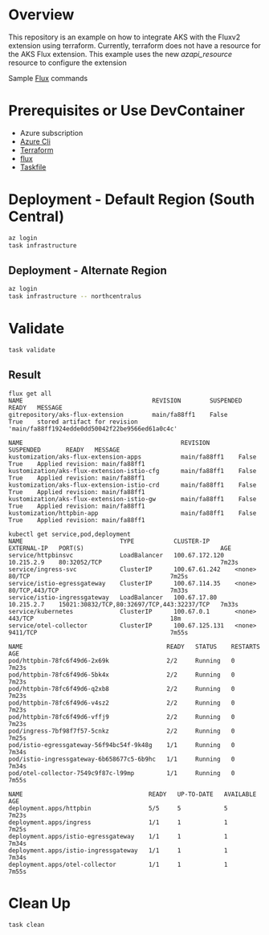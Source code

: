 # Overview

This repository is an example on how to integrate AKS with the Fluxv2 extension using terraform.  Currently, terraform does not have a resource for the AKS Flux extension.  This example uses the new _azapi_resource_ resource to configure the extension

Sample [Flux](./Flux.md) commands 

# Prerequisites or Use DevContainer
* Azure subscription
* [Azure Cli](https://learn.microsoft.com/en-us/cli/azure/install-azure-cli)
* [Terraform](https://developer.hashicorp.com/terraform/downloads)
* [flux](https://fluxcd.io/flux/installation/)
* [Taskfile](https://taskfile.dev/installation)

# Deployment - Default Region (South Central)
```bash
az login 
task infrastructure 
```

## Deployment - Alternate Region
```bash
az login 
task infrastructure -- northcentralus
```

# Validate 
```bash
task validate
```

## Result
```
flux get all
NAME                                    REVISION        SUSPENDED       READY   MESSAGE                                                                      
gitrepository/aks-flux-extension        main/fa88ff1    False           True    stored artifact for revision 'main/fa88ff1924edde0dd50042f22be9566ed61a0c4c'

NAME                                            REVISION        SUSPENDED       READY   MESSAGE                        
kustomization/aks-flux-extension-apps           main/fa88ff1    False           True    Applied revision: main/fa88ff1
kustomization/aks-flux-extension-istio-cfg      main/fa88ff1    False           True    Applied revision: main/fa88ff1
kustomization/aks-flux-extension-istio-crd      main/fa88ff1    False           True    Applied revision: main/fa88ff1
kustomization/aks-flux-extension-istio-gw       main/fa88ff1    False           True    Applied revision: main/fa88ff1
kustomization/httpbin-app                       main/fa88ff1    False           True    Applied revision: main/fa88ff1

kubectl get service,pod,deployment
NAME                           TYPE           CLUSTER-IP       EXTERNAL-IP   PORT(S)                                      AGE
service/httpbinsvc             LoadBalancer   100.67.172.120   10.215.2.9    80:32052/TCP                                 7m23s
service/ingress-svc            ClusterIP      100.67.61.242    <none>        80/TCP                                       7m25s
service/istio-egressgateway    ClusterIP      100.67.114.35    <none>        80/TCP,443/TCP                               7m33s
service/istio-ingressgateway   LoadBalancer   100.67.17.80     10.215.2.7    15021:30832/TCP,80:32697/TCP,443:32237/TCP   7m33s
service/kubernetes             ClusterIP      100.67.0.1       <none>        443/TCP                                      18m
service/otel-collector         ClusterIP      100.67.125.131   <none>        9411/TCP                                     7m55s

NAME                                        READY   STATUS    RESTARTS   AGE
pod/httpbin-78fc6f49d6-2x69k                2/2     Running   0          7m23s
pod/httpbin-78fc6f49d6-5bk4x                2/2     Running   0          7m23s
pod/httpbin-78fc6f49d6-q2xb8                2/2     Running   0          7m23s
pod/httpbin-78fc6f49d6-v4sz2                2/2     Running   0          7m23s
pod/httpbin-78fc6f49d6-vffj9                2/2     Running   0          7m23s
pod/ingress-7bf98f7f57-5cnkz                2/2     Running   0          7m25s
pod/istio-egressgateway-56f94bc54f-9k48g    1/1     Running   0          7m34s
pod/istio-ingressgateway-6b658677c5-6b9hc   1/1     Running   0          7m34s
pod/otel-collector-7549c9f87c-l99mp         1/1     Running   0          7m55s

NAME                                   READY   UP-TO-DATE   AVAILABLE   AGE
deployment.apps/httpbin                5/5     5            5           7m23s
deployment.apps/ingress                1/1     1            1           7m25s
deployment.apps/istio-egressgateway    1/1     1            1           7m34s
deployment.apps/istio-ingressgateway   1/1     1            1           7m34s
deployment.apps/otel-collector         1/1     1            1           7m55s
```

# Clean Up
```bash
task clean
```

